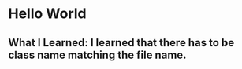 # Hello World

## What I Learned: I learned that there has to be class name matching the file name.
